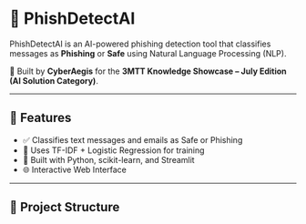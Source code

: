 # 📡 PhishDetectAI

PhishDetectAI is an AI-powered phishing detection tool that classifies messages as **Phishing** or **Safe** using Natural Language Processing (NLP).

🚀 Built by **CyberAegis** for the **3MTT Knowledge Showcase – July Edition (AI Solution Category)**.

---

## 🎯 Features
- ✅ Classifies text messages and emails as Safe or Phishing
- 🧠 Uses TF-IDF + Logistic Regression for training
- 💬 Built with Python, scikit-learn, and Streamlit
- 🌐 Interactive Web Interface

---

## 📁 Project Structure

